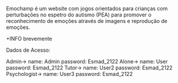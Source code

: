
Emochamp é um website com jogos orientados para crianças com  perturbações no espetro do autismo (PEA) para promover o reconhecimento de emoções através de imagens e reprodução de emoções.

+INFO brevemente

Dados de Acesso:

Admin->  name: Admin  password: Esmad_2122
Alone->  name: User  password: Esmad_2122
Tutor->  name: User2  password: Esmad_2122
Psychologist->  name: User3  password: Esmad_2122
